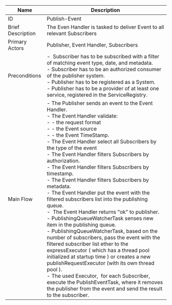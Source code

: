 | Name | Description |
| ---- | --------- |
| ID | Publish-Event |
| Brief Description | The Even Handler is tasked to deliver Event to all relevant Subscribers |
| Primary Actors | Publisher, Event Handler, Subscribers |
| Preconditions | -  Subscriber has to be subscribed with a filter of matching event type, date, and metadata. <br/>- Subscriber has to be an authorized consumer of the publisher system.<br/>- Publisher has to be registered as a System.<br/>- Publisher has to be a provider of at least one service, registered in the ServiceRegistry.|
| Main Flow | - The Publisher sends an event to the Event Handler. <br/>- The Event Handler validate: <br/>- - the request format <br/>- - the Event source <br/>- - the Event TimeStamp. <br/>- The Event Handler select all Subscribers by the type of the event<br/>- The Event Handler filters Subscribers by authorization.<br/>- The Event Handler filters Subscribers by timestamp.<br/>- The Event Handler filters Subscribers by metadata.<br/>- The Event Handler put the event with the filtered subscribers list into the publishing queue.<br/>-  The Event Handler returns "ok" to publisher.<br/>- PublishingQueueWatcherTask senses new item in the publishing queue.<br/>- PublishingQueueWatcherTask, based on the number of subscribers, pass the event with the filtered subscriber list ether to the expressExecutor ( which has a thread pool initialized at startup time ) or creates a new publishRequestExecutor (with its own thread pool ). <br/>- The used Executor,  for each Subscriber, execute the PublishEventTask, where it removes the publisher from the event and send the result to the subscriber.
